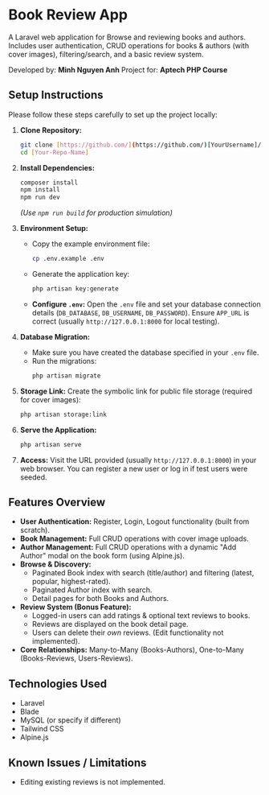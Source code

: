 # Book Review App

A Laravel web application for Browse and reviewing books and authors. Includes user authentication, CRUD operations for books & authors (with cover images), filtering/search, and a basic review system.

Developed by: **Minh Nguyen Anh**
Project for: **Aptech PHP Course**

## Setup Instructions

Please follow these steps carefully to set up the project locally:

1.  **Clone Repository:**
    ```bash
    git clone [https://github.com/](https://github.com/)[YourUsername]/[Your-Repo-Name].git
    cd [Your-Repo-Name]
    ```

2.  **Install Dependencies:**
    ```bash
    composer install
    npm install
    npm run dev
    ```
    *(Use `npm run build` for production simulation)*

3.  **Environment Setup:**
    * Copy the example environment file:
      ```bash
      cp .env.example .env
      ```
    * Generate the application key:
      ```bash
      php artisan key:generate
      ```
    * **Configure `.env`:** Open the `.env` file and set your database connection details (`DB_DATABASE`, `DB_USERNAME`, `DB_PASSWORD`). Ensure `APP_URL` is correct (usually `http://127.0.0.1:8000` for local testing).

4.  **Database Migration:**
    * Make sure you have created the database specified in your `.env` file.
    * Run the migrations:
      ```bash
      php artisan migrate
      ```

5.  **Storage Link:** Create the symbolic link for public file storage (required for cover images):
    ```bash
    php artisan storage:link
    ```

6.  **Serve the Application:**
    ```bash
    php artisan serve
    ```

7.  **Access:** Visit the URL provided (usually `http://127.0.0.1:8000`) in your web browser. You can register a new user or log in if test users were seeded.

## Features Overview

* **User Authentication:** Register, Login, Logout functionality (built from scratch).
* **Book Management:** Full CRUD operations with cover image uploads.
* **Author Management:** Full CRUD operations with a dynamic "Add Author" modal on the book form (using Alpine.js).
* **Browse & Discovery:**
    * Paginated Book index with search (title/author) and filtering (latest, popular, highest-rated).
    * Paginated Author index with search.
    * Detail pages for both Books and Authors.
* **Review System (Bonus Feature):**
    * Logged-in users can add ratings & optional text reviews to books.
    * Reviews are displayed on the book detail page.
    * Users can delete their *own* reviews. (Edit functionality not implemented).
* **Core Relationships:** Many-to-Many (Books-Authors), One-to-Many (Books-Reviews, Users-Reviews).

## Technologies Used

* Laravel
* Blade
* MySQL (or specify if different)
* Tailwind CSS
* Alpine.js

## Known Issues / Limitations

* Editing existing reviews is not implemented.
